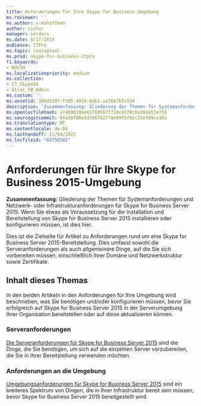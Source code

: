 ```yaml
---
title: Anforderungen für Ihre Skype for Business Umgebung
ms.reviewer: ''
ms.author: v-mahoffman
author: cichur
manager: serdars
ms.date: 8/17/2015
audience: ITPro
ms.topic: conceptual
ms.prod: skype-for-business-itpro
f1.keywords:
- NOCSH
ms.localizationpriority: medium
ms.collection:
- IT_Skype16
- Strat_SB_Admin
ms.custom: ''
ms.assetid: 306d3397-f305-4919-bdb1-aa7bb7b5c534
description: 'Zusammenfassung: Gliederung der Themen für Systemanforderungen und Netzwerk- oder Infrastrukturanforderungen für Skype for Business Server 2015. Wenn Sie etwas als Voraussetzung für die Installation und Bereitstellung von Skype for Business Server 2015 installieren oder konfigurieren müssen, ist dies hier.'
ms.openlocfilehash: a74b9d19be63769567f710ceb78cba304a53a759
ms.sourcegitcommit: 65a10f80e5dfd67b2778e09f5f92c21ef09ce36a
ms.translationtype: MT
ms.contentlocale: de-DE
ms.lasthandoff: 11/04/2021
ms.locfileid: "60756502"
---
```

# <a name="requirements-for-your-skype-for-business-2015-environment"></a>Anforderungen für Ihre Skype for Business 2015-Umgebung
 
**Zusammenfassung:** Gliederung der Themen für Systemanforderungen und Netzwerk- oder Infrastrukturanforderungen für Skype for Business Server 2015. Wenn Sie etwas als Voraussetzung für die Installation und Bereitstellung von Skype for Business Server 2015 installieren oder konfigurieren müssen, ist dies hier.
  
Dies ist die Zielseite für Artikel zu Anforderungen rund um eine Skype for Business Server 2015-Bereitstellung. Dies umfasst sowohl die Serveranforderungen als auch allgemeinere Dinge, auf die Sie sich vorbereiten müssen, einschließlich Ihrer Domäne und Netzwerkstruktur sowie Zertifikate.
  
## <a name="whats-in-this-topic"></a>Inhalt dieses Themas

In den beiden Artikeln in den Anforderungen für Ihre Umgebung wird beschrieben, was Sie benötigen und/oder konfigurieren müssen, bevor Sie erfolgreich auf Skype for Business Server 2015 in der Serverumgebung Ihrer Organisation bereitstellen oder auf diese aktualisieren können.
  
### <a name="server-requirements"></a>Serveranforderungen

[Die Serveranforderungen für Skype for Business Server 2015](server-requirements.md) sind die Dinge, die Sie benötigen, um sich auf die einzelnen Server vorzubereiten, die Sie in Ihrer Bereitstellung verwenden möchten.
  
### <a name="environmental-requirements"></a>Anforderungen an die Umgebung

[Umgebungsanforderungen für Skype for Business Server 2015](environmental-requirements.md) sind ein breiteres Spektrum von Dingen, die in Ihrer Infrastruktur bereit sein müssen, bevor Skype for Business Server 2015 bereitgestellt wird.
  

